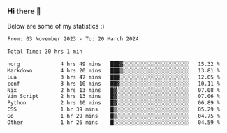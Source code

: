 ### Hi there 👋
Below are some of my statistics :)

<!--START_SECTION:waka-->

```txt
From: 03 November 2023 - To: 20 March 2024

Total Time: 30 hrs 1 min

norg             4 hrs 49 mins   ███▓░░░░░░░░░░░░░░░░░░░░░   15.32 %
Markdown         4 hrs 20 mins   ███▒░░░░░░░░░░░░░░░░░░░░░   13.81 %
Lua              3 hrs 47 mins   ███░░░░░░░░░░░░░░░░░░░░░░   12.05 %
conf             3 hrs 10 mins   ██▓░░░░░░░░░░░░░░░░░░░░░░   10.11 %
Nix              2 hrs 13 mins   █▓░░░░░░░░░░░░░░░░░░░░░░░   07.08 %
Vim Script       2 hrs 13 mins   █▓░░░░░░░░░░░░░░░░░░░░░░░   07.06 %
Python           2 hrs 10 mins   █▓░░░░░░░░░░░░░░░░░░░░░░░   06.89 %
CSS              1 hr 39 mins    █▒░░░░░░░░░░░░░░░░░░░░░░░   05.29 %
Go               1 hr 29 mins    █▒░░░░░░░░░░░░░░░░░░░░░░░   04.75 %
Other            1 hr 26 mins    █░░░░░░░░░░░░░░░░░░░░░░░░   04.59 %
```

<!--END_SECTION:waka-->

<!--
**KlapenHz/KlapenHz** is a ✨ _special_ ✨ repository because its `README.md` (this file) appears on your GitHub profile.

Here are some ideas to get you started:

- 🔭 I’m currently working on ...
- 🌱 I’m currently learning ...
- 👯 I’m looking to collaborate on ...
- 🤔 I’m looking for help with ...
- 💬 Ask me about ...
- 📫 How to reach me: ...
- 😄 Pronouns: ...
- ⚡ Fun fact: ...
-->

